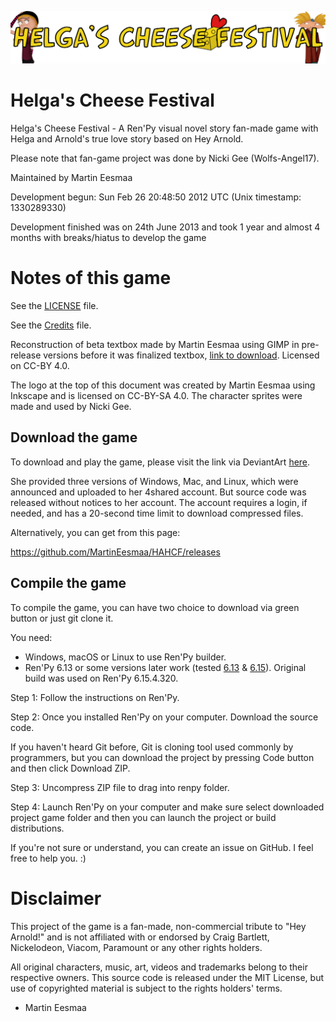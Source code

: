 ![HAHCFlogo](logo.png)

# Helga's Cheese Festival

Helga's Cheese Festival - A Ren'Py visual novel story fan-made game with Helga and Arnold's true love story based on Hey Arnold.

Please note that fan-game project was done by Nicki Gee (Wolfs-Angel17).

Maintained by Martin Eesmaa

Development begun: Sun Feb 26 20:48:50 2012 UTC (Unix timestamp: 1330289330)

Development finished was on 24th June 2013 and took 1 year and almost 4 months with breaks/hiatus to develop the game

# Notes of this game

See the [LICENSE](LICENSE) file.

See the [Credits](CREDITS.txt) file.

Reconstruction of beta textbox made by Martin Eesmaa using GIMP in pre-release versions before it was finalized textbox, [link to download](https://github.com/MartinEesmaa/HAHCF/raw/892c342ec0af719817dcfba2b599c1127984249e/game/textbox-beta.xcf). Licensed on CC-BY 4.0.

The logo at the top of this document was created by Martin Eesmaa using Inkscape and is licensed on CC-BY-SA 4.0. The character sprites were made and used by Nicki Gee.

## Download the game

To download and play the game, please visit the link via DeviantArt [here](https://www.deviantart.com/wolfs-angel17/art/380463895).

She provided three versions of Windows, Mac, and Linux, which were announced and uploaded to her 4shared account. But source code was released without notices to her account. The account requires a login, if needed, and has a 20-second time limit to download compressed files.

Alternatively, you can get from this page:

https://github.com/MartinEesmaa/HAHCF/releases

## Compile the game

To compile the game, you can have two choice to download via green button or just git clone it.

You need:

- Windows, macOS or Linux to use Ren'Py builder.
- Ren'Py 6.13 or some versions later work (tested [6.13](https://www.renpy.org/release/6.13) & [6.15](https://www.renpy.org/release/6.15)). Original build was used on Ren'Py 6.15.4.320.

Step 1: Follow the instructions on Ren'Py.

Step 2: Once you installed Ren'Py on your computer. Download the source code.

If you haven't heard Git before, Git is cloning tool used commonly by programmers, but you can download the project by pressing Code button and then click Download ZIP.

Step 3: Uncompress ZIP file to drag into renpy folder.

Step 4: Launch Ren'Py on your computer and make sure select downloaded project game folder and then you can launch the project or build distributions.

If you're not sure or understand, you can create an issue on GitHub. I feel free to help you. :)


# Disclaimer

This project of the game is a fan-made, non-commercial tribute to "Hey Arnold!" 
and is not affiliated with or endorsed by Craig Bartlett, Nickelodeon, Viacom, Paramount or any other rights holders. 

All original characters, music, art, videos and trademarks belong to their respective owners. 
This source code is released under the MIT License, but use of copyrighted material is subject to the rights holders' terms.

- Martin Eesmaa
